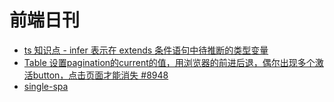# 前端日刊

* [ts 知识点 - infer 表示在 extends 条件语句中待推断的类型变量](https://jkchao.github.io/typescript-book-chinese/tips/infer.html#%E4%BB%8B%E7%BB%8D)
* [Table 设置pagination的current的值，用浏览器的前进后退，偶尔出现多个激活button，点击页面才能消失 #8948](https://github.com/ant-design/ant-design/issues/8948)
* [single-spa](https://github.com/CanopyTax/single-spa)
